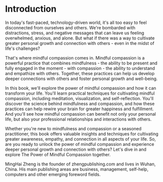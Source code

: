 # Introduction

In today's fast-paced, technology-driven world, it's all too easy to feel disconnected from ourselves and others. We're bombarded with distractions, stress, and negative messages that can leave us feeling overwhelmed, anxious, and alone. But what if there was a way to cultivate greater personal growth and connection with others - even in the midst of life's challenges?

That's where mindful compassion comes in. Mindful compassion is a powerful practice that combines mindfulness - the ability to be present and fully engaged in the moment - with compassion - the ability to understand and empathize with others. Together, these practices can help us develop deeper connections with others and foster personal growth and well-being.

In this book, we'll explore the power of mindful compassion and how it can transform your life. You'll learn practical techniques for cultivating mindful compassion, including meditation, visualization, and self-reflection. You'll discover the science behind mindfulness and compassion, and how these practices can help rewire your brain for greater happiness and fulfillment. And you'll see how mindful compassion can benefit not only your personal life, but also your professional relationships and interactions with others.

Whether you're new to mindfulness and compassion or a seasoned practitioner, this book offers valuable insights and techniques for cultivating greater awareness, empathy, and connection in all aspects of your life. So, are you ready to unlock the power of mindful compassion and experience deeper personal growth and connection with others? Let's dive in and explore The Power of Mindful Compassion together.


MingHai Zheng is the founder of zhengpublishing.com and lives in Wuhan, China. His main publishing areas are business, management, self-help, computers and other emerging foreword fields.
